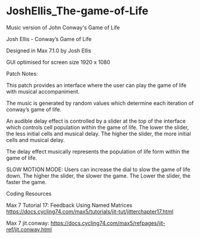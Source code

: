 # JoshEllis_The-game-of-Life
Music version of John Conway's Game of Life

Josh Ellis - Conway’s Game of Life

Designed in Max 7.1.0 by Josh Ellis 

GUI optimised for screen size 1920 x 1080

Patch Notes: 

This patch provides an interface where the user can play the game of life with musical accompaniment. 

The music is generated by random values which determine each iteration of conway’s game of life.

An audible delay effect is controlled by a slider at the top of the interface which controls cell population within the game of life. The lower the slider, the less initial cells and musical delay. The higher the slider, the more initial cells and musical delay. 

The delay effect musically represents the population of life form within the game of life.  

SLOW MOTION MODE: Users can increase the dial to slow the game of life down. The higher the slider, the slower the game. The Lower the slider, the faster the game. 

Coding Resources

Max 7 Tutorial 17: Feedback Using Named Matrices https://docs.cycling74.com/max5/tutorials/jit-tut/jitterchapter17.html

Max 7 jit.conway: https://docs.cycling74.com/max5/refpages/jit-ref/jit.conway.html   
